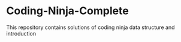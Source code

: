 # Coding-Ninja-Complete
This repository contains solutions of coding ninja data structure and introduction

